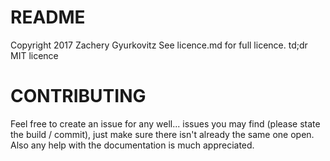 # README #

Copyright 2017 Zachery Gyurkovitz See licence.md for full licence. td;dr MIT licence

# CONTRIBUTING #
Feel free to create an issue for any well... issues you may find (please state the build / commit), just make sure there isn't already the same one open.
Also any help with the documentation is much appreciated.